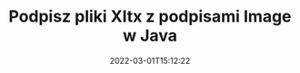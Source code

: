 ---
############################# Static ############################
layout: "auto-gen-signature"
date: 2022-03-01T15:12:22
draft: false
operation: Sign
signaturetype: Image
fileformat: Xltx
productName: Java
lang: pl
productCode: java
otherformats: pdf doc docx docm dot dotm dotx odt ott rtf xls xlsx xlsm xlsb csv ods ots xltx xltm ppt pptx pps ppsx odp otp potx potm pptm ppsm png jpg bmp gif tiff svg webp wmf
breadcrumb: Put Image signature on Xltx for Java

############################# Head ############################
head_title: "Dodawanie podpisów Image do pliku Xltx za pomocą Java"
head_description: "Umieść podpis Image w pliku Xltx dla Java, używając kilku linijek kodu. Użyj interfejsu GroupDocs Document Signature API, aby podpisać dziesiątki formatów plików."

############################# Header ############################
title: "Podpisz pliki Xltx z podpisami Image w Java"
description: "Jak dodać podpis Image z kilkoma linijkami kodu Java?"
bg_image: "https://cms.admin.containerize.com/templates/aspose/App_Themes/V3/images/bg/header1.png"
bg_overlay: false
button:
    enable: true

############################# SubMenu ############################
submenu:
    enable: true

    left:
        img_alt: "GroupDocs.Signature for Java"
        image: "https://cms.admin.containerize.com/templates/groupdocs/images/product-logos/90x90-noborder/groupdocs-signature-java.png"
        product: "GroupDocs.Signature"
        platform: "Java"



############################# About ############################
about:
    enable: true
    title: "Informacje o interfejsie API podpisów graficznych GroupDocs.Signature for Java"
    content: |
        [GroupDocs.Signature for Java](https://products.groupdocs.com/signature/java/) to popularny interfejs API do elektronicznego podpisywania dokumentów. Dostępne są podpisy, takie jak teksty, obrazy, certyfikaty cyfrowe, kody kreskowe, kody QR, pieczątki lub metadane. Podpisy mogą być umieszczane na plikach PDF, dokumentach MS Word, skoroszytach MS Excel, prezentacjach MS PowerPoint, plikach Adobe Photoshop i różnych formatach graficznych. Klienci mogą podpisywać swoje dokumenty i aktualizować, wyszukiwać, weryfikować, usuwać lub przeglądać podpisy elektroniczne, które zostały umieszczone na tych dokumentach. Ponadto zapewniono wiele możliwości dostosowywania podpisów.
    

############################# Steps ############################
steps:
    enable: true
    title_left: "Kroki do podpisania Xltx za pomocą Image w Java"
    content_left: |
        [GroupDocs.Signature for Java](https://products.groupdocs.com/signature/java/) umożliwia szybkie i łatwe podpisywanie dokumentów w formacie Xltx za pomocą podpisów Image.
        
        * Utwórz instancję klasy Signature podając plik Xltx do podpisania jako ścieżkę lub strumień pamięci
        * Utwórz wystąpienie klasy SignOptions i ustaw wszystkie wymagane dane.
        * Wywołaj metodę Signature.Sign() przekazującą wyjściowy plik Xltx lub strumień pamięci

    title_right: " wymagania systemowe"
    content_right: |
        GroupDocs.Signature for Java są obsługiwane na wszystkich głównych platformach i systemach operacyjnych. Przed wykonaniem poniższego kodu upewnij się, że masz zainstalowane w systemie następujące wymagania wstępne.

        * Systemy operacyjne: Microsoft Windows, Linux, MacOS
        * Środowiska programistyczne: NetBeans, Intellij IDEA, Eclipse, etc.
        * Java runtime: J2SE 6.0 and above
        * Pobierz najnowszą wersję GroupDocs.Signature for Java z [Maven](https://repository.groupdocs.com/webapp/#/artifacts/browse/tree/General/repo/com/groupdocs/groupdocs-signature)
         
    code: |
        ```java    
                
        // Set up input Xltx file
        String filePath = "input.xltx";
        // Set up output file
        String outputFilePath = "output.xltx";
        // Provide image file
        String imageFilePath = "image.png";

        // Instantiate Signature for input file
        Signature signature = new Signature(filePath);

        //Provide sign options
        ImageSignOptions options = new ImageSignOptions(imageFilePath);

        // set signature position
        options.setLeft(50);
        options.setTop(200);

        // sign Xltx document
        SignResult result = signature.sign(outputFilePath, options);
        ```

############################# Demos ############################
demos:
    enable: true
    title: "Podpisywanie dokumentów Xltx za pomocą Image Demo na żywo"
    content: |
       Podpisz teraz plik Xltx różnymi podpisami, odwiedzając witrynę [GroupDocs.Signature App](https://products.groupdocs.app/signature/family). Darmowe demo online czeka na Ciebie.          

############################# More Formats ############################
more_formats:
    enable: true
    title: "Inne obsługiwane podpisy Image dla Java"
    content: |
        "Możesz także podpisać Xltx innymi typami podpisów. Zobacz poniższą listę."
    format: 
       
       
back_to_top:
    enable: true
---